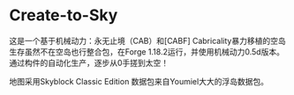 # Create-to-Sky 
这是一个基于机械动力：永无止境（CAB）和[CABF] Cabricality暴力移植的空岛生存虽然不在空岛也行整合包，在Forge 1.18.2运行，并使用机械动力0.5d版本。通过构件的自动化生产，逐步从0手搓到太空！



地图采用Skyblock Classic Edition
数据包来自Youmiel大大的浮岛数据包。

